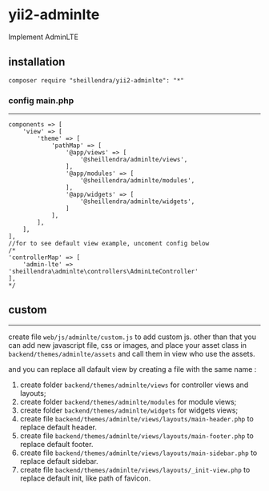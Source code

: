 # yii2-adminlte
Implement AdminLTE 


## installation

```composer require "sheillendra/yii2-adminlte": "*"```

### config main.php
-------------

```
components => [
    'view' => [
        'theme' => [
            'pathMap' => [
                '@app/views' => [
                    '@sheillendra/adminlte/views',
                ],
                '@app/modules' => [
                    '@sheillendra/adminlte/modules',
                ],
                '@app/widgets' => [
                    '@sheillendra/adminlte/widgets',
                ]
            ],
        ],
    ],
],
//for to see default view example, uncoment config below
/*
'controllerMap' => [
    'admin-lte' => 'sheillendra\adminlte\controllers\AdminLteController'
],
*/
```

## custom
-----
create file ```web/js/adminlte/custom.js``` to add custom js.
other than that you can add new javascript file, css or images,
and place your asset class in ```backend/themes/adminlte/assets```
and call them in view who use the assets.

and you can replace all dafault view by creating a file with the same name : 
1. create folder ```backend/themes/adminlte/views``` for controller views and layouts;
2. create folder ```backend/themes/adminlte/modules``` for module views;
3. create folder ```backend/themes/adminlte/widgets``` for widgets views;
4. create file ```backend/themes/adminlte/views/layouts/main-header.php``` to replace default header.
4. create file ```backend/themes/adminlte/views/layouts/main-footer.php``` to replace default footer.
4. create file ```backend/themes/adminlte/views/layouts/main-sidebar.php``` to replace default sidebar.
5. create file ```backend/themes/adminlte/views/layouts/_init-view.php``` to replace default init, like path of favicon.